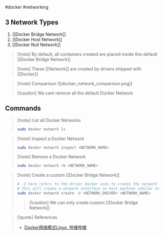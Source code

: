 #docker #networking 
## 3 Network Types
1. [[Docker Bridge Network]]
2. [[Docker Host Network]]
3. [[Docker Null Network]]

>[!note] By default, all containers created are placed inside this default [[Docker Bridge Network]]

>[!note] These [[Network]] are created by drivers shipped with [[Docker]]

>[!note] Comparison
>![[docker_network_comparison.png]]

>[!caution] We cant remove all the default Docker Network

## Commands
>[!note] List all Docker Networks
>```bash
>sudo docker network ls
>```

>[!note] Inspect a Docker Network
>```bash
>sudo docker network inspect <NETWORK_NAME>
>```

>[!note] Remove a Docker Network
>```bash
>sudo docker network rm <NETWORK_NAME>
>```

>[!note] Create a custom [[Docker Bridge Network]]
>```bash
># -d here refers to the driver Docker uses to create the network
># This will create a network interface on host machine similar to the docker0 network interface
>sudo docker network create -d <NETWORK_DRIVER> <NETWORK_NAME>
>```
>>[!caution] We can only create custom [[Docker Bridge Network]]

>[!quote] References
>- [Docker网络模式Linux, 哔哩哔哩](https://b23.tv/7VuBHm0)